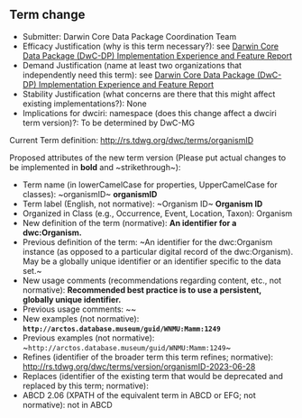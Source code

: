 ## Term change

* Submitter: Darwin Core Data Package Coordination Team
* Efficacy Justification (why is this term necessary?): see [Darwin Core Data Package (DwC-DP) Implementation Experience and Feature Report](https://gbif.github.io/dwc-dp/docs/dwc_dp_implementation_feature_reports.pdf)
* Demand Justification (name at least two organizations that independently need this term): see [Darwin Core Data Package (DwC-DP) Implementation Experience and Feature Report](https://gbif.github.io/dwc-dp/docs/dwc_dp_implementation_feature_reports.pdf)
* Stability Justification (what concerns are there that this might affect existing implementations?): None
* Implications for dwciri: namespace (does this change affect a dwciri term version)?: To be determined by DwC-MG

Current Term definition: http://rs.tdwg.org/dwc/terms/organismID

Proposed attributes of the new term version (Please put actual changes to be implemented in **bold** and ~strikethrough~):

* Term name (in lowerCamelCase for properties, UpperCamelCase for classes): ~organismID~ **organismID**
* Term label (English, not normative): ~Organism ID~ **Organism ID**
* Organized in Class (e.g., Occurrence, Event, Location, Taxon): Organism
* New definition of the term (normative): **An identifier for a dwc:Organism.**
* Previous definition of the term: ~An identifier for the dwc:Organism instance (as opposed to a particular digital record of the dwc:Organism). May be a globally unique identifier or an identifier specific to the data set.~
* New usage comments (recommendations regarding content, etc., not normative): **Recommended best practice is to use a persistent, globally unique identifier.** 
* Previous usage comments: ~~
* New examples (not normative): **`http://arctos.database.museum/guid/WNMU:Mamm:1249`**
* Previous examples (not normative): ~`http://arctos.database.museum/guid/WNMU:Mamm:1249`~
* Refines (identifier of the broader term this term refines; normative): http://rs.tdwg.org/dwc/terms/version/organismID-2023-06-28
* Replaces (identifier of the existing term that would be deprecated and replaced by this term; normative): 
* ABCD 2.06 (XPATH of the equivalent term in ABCD or EFG; not normative): not in ABCD
